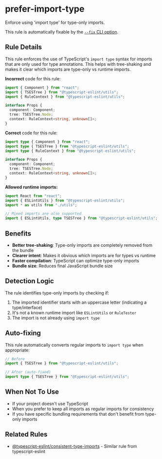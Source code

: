 # prefer-import-type

Enforce using 'import type' for type-only imports.

This rule is automatically fixable by the [`--fix` CLI option](https://eslint.org/docs/latest/user-guide/command-line-interface#--fix).

## Rule Details

This rule enforces the use of TypeScript's `import type` syntax for imports that are only used for type annotations. This helps with tree-shaking and makes it clear which imports are type-only vs runtime imports.

**Incorrect** code for this rule:

```typescript
import { Component } from "react";
import { TSESTree } from "@typescript-eslint/utils";
import { RuleContext } from "@typescript-eslint/utils";

interface Props {
  component: Component;
  tree: TSESTree.Node;
  context: RuleContext<string, unknown[]>;
}
```

**Correct** code for this rule:

```typescript
import type { Component } from "react";
import type { TSESTree } from "@typescript-eslint/utils";
import type { RuleContext } from "@typescript-eslint/utils";

interface Props {
  component: Component;
  tree: TSESTree.Node;
  context: RuleContext<string, unknown[]>;
}
```

**Allowed runtime imports:**

```typescript
import React from "react";
import { ESLintUtils } from "@typescript-eslint/utils";
import * as utils from "./utils";

// Mixed imports are also supported
import { ESLintUtils, type TSESTree } from "@typescript-eslint/utils";
```

## Benefits

- **Better tree-shaking**: Type-only imports are completely removed from the bundle
- **Clearer intent**: Makes it obvious which imports are for types vs runtime
- **Faster compilation**: TypeScript can optimize type-only imports
- **Bundle size**: Reduces final JavaScript bundle size

## Detection Logic

The rule identifies type-only imports by checking if:

1. The imported identifier starts with an uppercase letter (indicating a type/interface)
2. It's not a known runtime import like `ESLintUtils` or `RuleTester`
3. The import is not already using `import type`

## Auto-fixing

This rule automatically converts regular imports to `import type` when appropriate:

```typescript
// Before
import { TSESTree } from "@typescript-eslint/utils";

// After (auto-fixed)
import type { TSESTree } from "@typescript-eslint/utils";
```

## When Not To Use

- If your project doesn't use TypeScript
- When you prefer to keep all imports as regular imports for consistency
- If you have specific bundling requirements that don't benefit from type-only imports

## Related Rules

- [@typescript-eslint/consistent-type-imports](https://typescript-eslint.io/rules/consistent-type-imports/) - Similar rule from typescript-eslint
